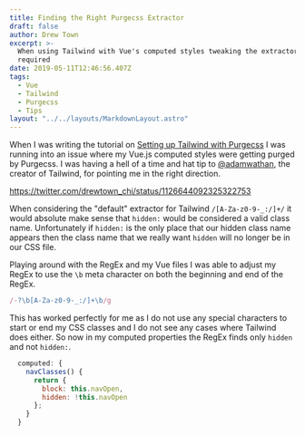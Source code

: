 ```yaml
---
title: Finding the Right Purgecss Extractor
draft: false
author: Drew Town
excerpt: >-
  When using Tailwind with Vue's computed styles tweaking the extractor is
  required
date: 2019-05-11T12:46:56.407Z
tags:
  - Vue
  - Tailwind
  - Purgecss
  - Tips
layout: "../../layouts/MarkdownLayout.astro"
---
```

When I was writing the tutorial on [Setting up Tailwind with Purgecss](/post/setting-up-tailwind-and-purgecss-with-gridsome-without-using-any-plugins) I was running into an issue where my Vue.js computed styles were getting purged by Purgecss.  I was having a hell of a time and hat tip to [@adamwathan](https://twitter.com/adamwathan), the creator of Tailwind, for pointing me in the right direction.

https://twitter.com/drewtown_chi/status/1126644092325322753

When considering the "default" extractor for Tailwind `/[A-Za-z0-9-_:/]+/` it would absolute make sense that `hidden:` would be considered a valid class name.  Unfortunately if `hidden:` is the only place that our hidden class name appears then the class name that we really want `hidden` will no longer be in our CSS file.

Playing around with the RegEx and my Vue files I was able to adjust my RegEx to use the `\b` meta character on both the beginning and end of the RegEx.

```js
/-?\b[A-Za-z0-9-_:/]+\b/g
```

This has worked perfectly for me as I do not use any special characters to start or end my CSS classes and I do not see any cases where Tailwind does either. So now in my computed properties the RegEx finds only `hidden` and not `hidden:`.

```js
  computed: {
    navClasses() {
      return {
        block: this.navOpen,
        hidden: !this.navOpen
      };
    }
  }
```
